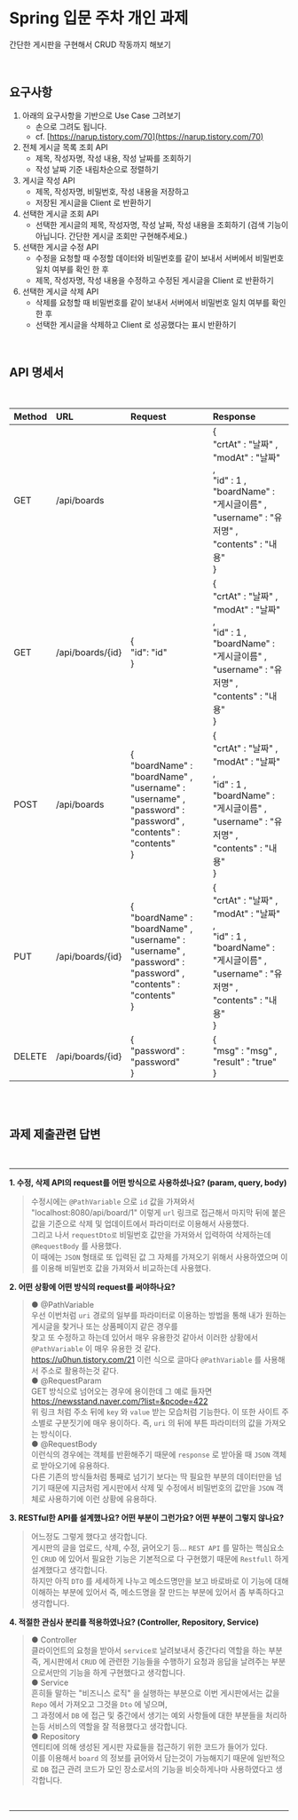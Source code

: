 # Spring 입문 주차 개인 과제

간단한 게시판을 구현해서 CRUD 작동까지 해보기

<br/>

## 요구사항

1. 아래의 요구사항을 기반으로 Use Case 그려보기
    - 손으로 그려도 됩니다.
    - cf. [https://narup.tistory.com/70](https://narup.tistory.com/70)
2. 전체 게시글 목록 조회 API
    - 제목, 작성자명, 작성 내용, 작성 날짜를 조회하기
    - 작성 날짜 기준 내림차순으로 정렬하기
3. 게시글 작성 API
    - 제목, 작성자명, 비밀번호, 작성 내용을 저장하고
    - 저장된 게시글을 Client 로 반환하기
4. 선택한 게시글 조회 API
    - 선택한 게시글의 제목, 작성자명, 작성 날짜, 작성 내용을 조회하기 
    (검색 기능이 아닙니다. 간단한 게시글 조회만 구현해주세요.)
5. 선택한 게시글 수정 API
    - 수정을 요청할 때 수정할 데이터와 비밀번호를 같이 보내서 서버에서 비밀번호 일치 여부를 확인 한 후
    - 제목, 작성자명, 작성 내용을 수정하고 수정된 게시글을 Client 로 반환하기
6. 선택한 게시글 삭제 API
    - 삭제를 요청할 때 비밀번호를 같이 보내서 서버에서 비밀번호 일치 여부를 확인 한 후
    - 선택한 게시글을 삭제하고 Client 로 성공했다는 표시 반환하기
    
<br/>

## API 명세서

<br/>

|Method|URL|Request|Response|
|:---|:---|:---|:---|
|GET|/api/boards||{<br/>"crtAt" : "날짜" ,<br/>"modAt" : "날짜" ,<br/>"id" : 1 ,<br/>"boardName" : "게시글이름" ,<br/>"username" : "유저명" ,<br/>"contents" : "내용"<br/>}|
|GET|/api/boards/{id}|{<br/>"id": "id"<br/>}|{<br/>"crtAt" : "날짜" ,<br/>"modAt" : "날짜" ,<br/>"id" : 1 ,<br/>"boardName" : "게시글이름" ,<br/>"username" : "유저명" ,<br/>"contents" : "내용"<br/>}|
|POST|/api/boards|{<br/>"boardName" : "boardName" ,<br/>"username" : "username" ,<br/>"password" : "password" ,<br/>"contents" : "contents"<br/>}|{<br/>"crtAt" : "날짜" ,<br/>"modAt" : "날짜" ,<br/>"id" : 1 ,<br/>"boardName" : "게시글이름" ,<br/>"username" : "유저명" ,<br/>"contents" : "내용"<br/>}|
|PUT|/api/boards/{id}|{<br/>"boardName" : "boardName" ,<br/>"username" : "username" ,<br/>"password" : "password" ,<br/>"contents" : "contents"<br/>}|{<br/>"crtAt" : "날짜" ,<br/>"modAt" : "날짜" ,<br/>"id" : 1 ,<br/>"boardName" : "게시글이름" ,<br/>"username" : "유저명" ,<br/>"contents" : "내용"<br/>}|
|DELETE|/api/boards/{id}|{<br/>"password" : "password"<br/>}|{<br/>"msg" : "msg" ,<br/>"result" : "true"<br/>}|


<br/>
<br/>

## 과제 제출관련 답변

<br/>

---

**1. 수정, 삭제 API의 request를 어떤 방식으로 사용하셨나요? (param, query, body) <br/>**
>수정시에는 `@PathVariable` 으로 `id` 값을 가져와서 "localhost:8080/api/board/1" 이렇게 `url` 링크로 접근해서 
마지막 뒤에 붙은 값을 기준으로 삭제 및 업데이트에서 파라미터로 이용해서 사용했다. <br/>
그리고 나서 `requestDto로` 비밀번호 값만을 가져와서 입력하여 삭제하는데 `@RequestBody` 를 사용했다. <br/>
이 때에는 `JSON` 형태로 또 입력된 값 그 자체를 가져오기 위해서 사용하였으며 이를 이용해 비밀번호 값을 가져와서 
비교하는데 사용했다.


**2. 어떤 상황에 어떤 방식의 request를 써야하나요? <br/>**
>● @PathVariable <br/>
우선 이번처럼 `uri` 경로의 일부를 파라미터로 이용하는 방법을 통해 내가 원하는 게시글을 찾거나 또는 상품페이지 같은 경우를 <br/>
찾고 또 수정하고 하는데 있어서 매우 유용한것 같아서 이러한 상황에서 `@PathVariable` 이 매우 유용한 것 같다. <br/>
https://u0hun.tistory.com/21 이런 식으로 글마다 `@PathVariable` 를 사용해서 주소로 활용하는것 같다. <br/>
● @RequestParam <br/>
GET 방식으로 넘어오는 경우에 용이한데 그 예로 들자면 https://newsstand.naver.com/?list=&pcode=422 <br/>
위 링크 처럼 주소 뒤에 `key` 와 `value` 받는 모습처럼 기능한다. 이 또한 사이트 주소별로 구분짓기에 매우 용이하다.
즉, `uri` 의 뒤에 부튼 파라미터의 값을 가져오는 방식이다. <br/>
● @RequestBody <br/>
이런식의 경우에는 객체를 반환해주기 때문에 `response` 로 받아올 때 `JSON` 객체로 받아오기에 유용하다. <br/>
다른 기존의 방식들처럼 통째로 넘기기 보다는 딱 필요한 부분의 데이터만을 넘기기 때문에 지금처럼 게시판에서
삭제 및 수정에서 비밀번호의 값만을 `JSON` 객체로 사용하기에 이런 상황에 유용하다.
	
**3. RESTful한 API를 설계했나요? 어떤 부분이 그런가요? 어떤 부분이 그렇지 않나요? <br/>**
> 어느정도 그렇게 했다고 생각합니다. <br/>
게시판의 글을 업로드, 삭제, 수정, 긁어오기 등... `REST API` 를 말하는 핵심요소인 `CRUD` 에 있어서 필요한 기능은 기본적으로 다 구현했기 때문에 `Restfull` 하게 설계했다고 생각합니다. <br/>
하지만 아직 `DTO` 를 세세하게 나누고 메소드명만을 보고 바로바로 이 기능에 대해 이해하는 부분에 있어서 즉, 메소드명을 잘 만드는 부분에 있어서 좀 부족하다고 생각합니다.


**4. 적절한 관심사 분리를 적용하였나요? (Controller, Repository, Service) <br/>**
>● Controller <br/>
클라이언트의 요청을 받아서 `service로` 날려보내서 중간다리 역할을 하는 부분 <br/>
즉, 게시판에서 `CRUD` 에 관련한 기능들을 수행하기 요청과 응답을 날려주는 부분으로서만의 기능을 하게 구현했다고 생각합니다. <br/>
● Service <br/>
흔히들 말하는 "비즈니스 로직" 을 실행하는 부분으로 이번 게시판에서는 값을 `Repo` 에서 가져오고 그것을 `Dto` 에 넣으며, <br/>
그 과정에서 `DB` 에 접근 및 중간에서 생기는 예외 사항들에 대한 부분들을 처리하는등 서비스의 역할을 잘 적용했다고 생각합니다. <br/>
● Repository <br/>
엔티티에 의해 생성된 게시판 자료들을 접근하기 위한 코드가 들어가 있다. <br/>
이를 이용해서 `board` 의 정보를 긁어와서 담는것이 가능해지기 때문에 일반적으로 `DB` 접근 관려 코드가 모인 장소로서의 기능을
비슷하게나마 사용하였다고 생각합니다.

<br/>

-----